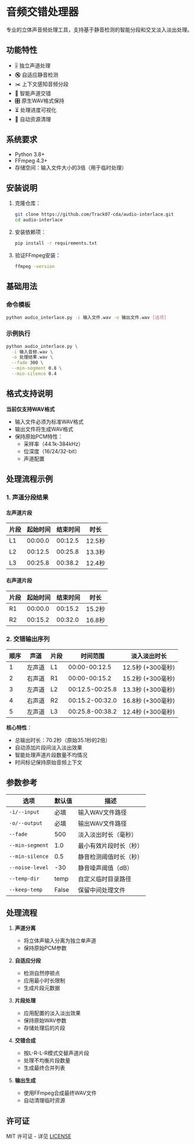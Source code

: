 # 音频交错处理器

专业的立体声音频处理工具，支持基于静音检测的智能分段和交叉淡入淡出处理。

## 功能特性

- 🎚️ 独立声道处理
- 🔇 自适应静音检测
- ✂️ 上下文感知音频分段
- 🔀 智能声道交错
- 🎛️ 原生WAV格式保持
- ⏳ 处理进度可视化
- 🧹 自动资源清理

## 系统要求

- Python 3.8+
- FFmpeg 4.3+
- 存储空间：输入文件大小的3倍（用于临时处理）

## 安装说明

1. 克隆仓库：

    ```bash
    git clone https://github.com/Track07-cda/audio-interlace.git
    cd audio-interlace
    ```

2. 安装依赖项：

    ```bash
    pip install -r requirements.txt
    ```

3. 验证FFmpeg安装：

    ```bash
    ffmpeg -version
    ```

## 基础用法

### 命令模板

```bash
python audio_interlace.py -i 输入文件.wav -o 输出文件.wav [选项]
```

### 示例执行

```bash
python audio_interlace.py \
  -i 输入音频.wav \
  -o 处理结果.wav \
  --fade 300 \
  --min-segment 0.8 \
  --min-silence 0.4
```

## 格式支持说明

**当前仅支持WAV格式**  

- 输入文件必须为标准WAV格式
- 输出文件将生成WAV格式
- 保持原始PCM特性：
  - 采样率（44.1k-384kHz）
  - 位深度（16/24/32-bit）
  - 声道配置

## 处理流程示例

### 1. 声道分段结果

#### 左声道片段

| 片段 | 起始时间 | 结束时间 | 时长   |
|-----|----------|----------|--------|
| L1  | 00:00.0  | 00:12.5  | 12.5秒 |
| L2  | 00:12.5  | 00:25.8  | 13.3秒 |
| L3  | 00:25.8  | 00:38.2  | 12.4秒 |

#### 右声道片段

| 片段 | 起始时间 | 结束时间 | 时长   |
|-----|----------|----------|--------|
| R1  | 00:00.0  | 00:15.2  | 15.2秒 |
| R2  | 00:15.2  | 00:32.0  | 16.8秒 |

### 2. 交错输出序列

| 顺序 | 声道  | 片段 | 时间范围        | 淡入淡出时长     |
|-----|-------|-----|-----------------|------------------|
| 1   | 左声道 | L1  | 00:00-00:12.5   | 12.5秒 (+300毫秒)|
| 2   | 右声道 | R1  | 00:00-00:15.2   | 15.2秒 (+300毫秒)|
| 3   | 左声道 | L2  | 00:12.5-00:25.8 | 13.3秒 (+300毫秒)|
| 4   | 右声道 | R2  | 00:15.2-00:32.0 | 16.8秒 (+300毫秒)|
| 5   | 左声道 | L3  | 00:25.8-00:38.2 | 12.4秒 (+300毫秒)|

**核心特性**：

- 总输出时长：70.2秒（原始35.1秒的2倍）
- 自动添加片段间淡入淡出效果
- 智能处理声道片段数量不均情况
- 时间标记保持原始音频上下文

## 参数参考

| 选项              | 默认值  | 描述                       |
|-------------------|---------|----------------------------|
| `-i/--input`      | 必填    | 输入WAV文件路径            |
| `-o/--output`     | 必填    | 输出WAV文件路径            |
| `--fade`          | 500     | 淡入淡出时长（毫秒）       |
| `--min-segment`   | 1.0     | 最小有效片段时长（秒）     |
| `--min-silence`   | 0.5     | 静音检测阈值时长（秒）     |
| `--noise-level`   | -30     | 静音噪声阈值（dB）         |
| `--temp-dir`      | temp    | 自定义临时目录路径         |
| `--keep-temp`     | False   | 保留中间处理文件           |

## 处理流程

1. **声道分离**  
   - 将立体声输入分离为独立单声道
   - 保持原始PCM参数

2. **自适应分段**  
   - 检测自然停顿点
   - 应用最小时长限制
   - 生成片段元数据

3. **片段处理**  
   - 应用配置的淡入淡出效果
   - 保持原始WAV参数
   - 存储处理后的片段

4. **交错合成**  
   - 按L-R-L-R模式交替声道片段
   - 处理不均衡片段数量
   - 生成最终合并列表

5. **输出生成**  
   - 使用FFmpeg合成最终WAV文件
   - 自动清理临时资源

## 许可证

MIT 许可证 - 详见 [LICENSE](LICENSE)

